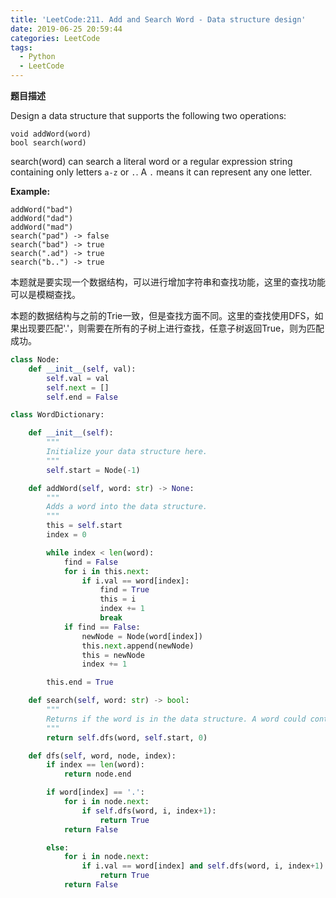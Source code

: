 ```yaml
---
title: 'LeetCode:211. Add and Search Word - Data structure design'
date: 2019-06-25 20:59:44
categories: LeetCode
tags:
  - Python
  - LeetCode
---
```


**题目描述**

Design a data structure that supports the following two operations:

```
void addWord(word)
bool search(word)
```

search(word) can search a literal word or a regular expression string containing only letters `a-z` or `.`. A `.` means it can represent any one letter.

**Example:**

```
addWord("bad")
addWord("dad")
addWord("mad")
search("pad") -> false
search("bad") -> true
search(".ad") -> true
search("b..") -> true
```


<!--more-->

本题就是要实现一个数据结构，可以进行增加字符串和查找功能，这里的查找功能可以是模糊查找。

本题的数据结构与之前的Trie一致，但是查找方面不同。这里的查找使用DFS，如果出现要匹配'.'，则需要在所有的子树上进行查找，任意子树返回True，则为匹配成功。

```python
class Node:
    def __init__(self, val):
        self.val = val
        self.next = []
        self.end = False

class WordDictionary:

    def __init__(self):
        """
        Initialize your data structure here.
        """
        self.start = Node(-1)

    def addWord(self, word: str) -> None:
        """
        Adds a word into the data structure.
        """
        this = self.start
        index = 0

        while index < len(word):
            find = False
            for i in this.next:
                if i.val == word[index]:
                    find = True
                    this = i
                    index += 1
                    break
            if find == False:
                newNode = Node(word[index])
                this.next.append(newNode)
                this = newNode
                index += 1

        this.end = True

    def search(self, word: str) -> bool:
        """
        Returns if the word is in the data structure. A word could contain the dot character '.' to represent any one letter.
        """
        return self.dfs(word, self.start, 0)

    def dfs(self, word, node, index):
        if index == len(word):
            return node.end

        if word[index] == '.':
            for i in node.next:
                if self.dfs(word, i, index+1):
                    return True
            return False

        else:
            for i in node.next:
                if i.val == word[index] and self.dfs(word, i, index+1):
                    return True
            return False


```

